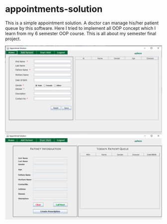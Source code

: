 # appointments-solution
This is a simple appointment solution. A doctor can manage his/her patient queue by this software. Here I tried to implement all OOP concept which I learn from my 6 semester OOP course. This is all about my semester final project.

![Screenshot](pagscreenshot.jpg)
![Screenshot](pagscreensho2t.jpg)
